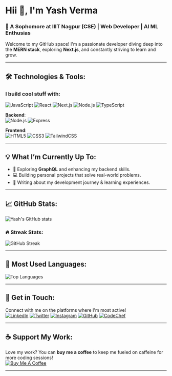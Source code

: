 # Hii 👋, I'm Yash Verma 
### 🚀 A Sophomore at IIIT Nagpur (CSE) | Web Developer | AI ML Enthusias

Welcome to my GitHub space! I'm a passionate developer diving deep into the **MERN stack**, exploring **Next.js**, and constantly striving to learn and grow.

---

## 🛠️ Technologies & Tools:

### I build cool stuff with:
![JavaScript](https://img.shields.io/badge/JavaScript-F7DF1E?style=for-the-badge&logo=javascript&logoColor=black)
![React](https://img.shields.io/badge/React-61DAFB?style=for-the-badge&logo=react&logoColor=black)
![Next.js](https://img.shields.io/badge/Next.js-000000?style=for-the-badge&logo=nextdotjs&logoColor=white)
![Node.js](https://img.shields.io/badge/Node.js-339933?style=for-the-badge&logo=nodedotjs&logoColor=white)
![TypeScript](https://img.shields.io/badge/TypeScript-007ACC?style=for-the-badge&logo=typescript&logoColor=white)

**Backend**:  
![Node.js](https://img.shields.io/badge/Node.js-339933?style=flat-square&logo=nodedotjs&logoColor=white) ![Express](https://img.shields.io/badge/Express.js-404D59?style=flat-square&logo=express)

**Frontend**:  
![HTML5](https://img.shields.io/badge/HTML5-E34F26?style=flat-square&logo=html5&logoColor=white) ![CSS3](https://img.shields.io/badge/CSS3-1572B6?style=flat-square&logo=css3&logoColor=white) ![TailwindCSS](https://img.shields.io/badge/TailwindCSS-38B2AC?style=flat-square&logo=tailwind-css&logoColor=white)

---

## 💡 What I’m Currently Up To:
- 🎯 Exploring **GraphQL** and enhancing my backend skills.
- 💻 Building personal projects that solve real-world problems.
- 📝 Writing about my development journey & learning experiences.
  

---

## 📈 GitHub Stats:
![Yash's GitHub stats](https://github-readme-stats.vercel.app/api?username=yourusername&show_icons=true&theme=radical)

### 🔥 Streak Stats:
![GitHub Streak](https://github-readme-streak-stats.herokuapp.com/?user=yourusername&theme=radical)

---

## 🎯 Most Used Languages:
![Top Languages](https://github-readme-stats.vercel.app/api/top-langs/?username=yourusername&layout=compact&theme=radical)

---

## 🚀 Get in Touch:
Connect with me on the platforms where I'm most active!  
[![LinkedIn](https://img.shields.io/badge/LinkedIn-blue?style=flat-square&logo=linkedin&logoColor=whiten)](https://www.linkedin.com/in/yash-verma/)
[![Twitter](https://img.shields.io/badge/Twitter-blue?style=flat-square&logo=twitter)](https://twitter.com/yourprofile)
[![Instagram](https://img.shields.io/badge/Instagram-red?style=flat-square&logo=instagram)](https://www.instagram.com/y_a_s_h__v_e_r_m_a_)
[![GitHub](https://img.shields.io/badge/GitHub-black?style=flat-square&logo=github)](https://github.com/YashVerma-code)
[![CodeChef](https://img.shields.io/badge/CodeChef-5B4638?style=for-the-badge&logo=codechef&logoColor=white)](https://www.codechef.com/users/yash7265)

---

## ☕ Support My Work:
Love my work? You can **buy me a coffee** to keep me fueled on caffeine for more coding sessions!  
[![Buy Me A Coffee](https://img.shields.io/badge/Buy%20Me%20A%20Coffee-yellow?style=flat-square&logo=buy-me-a-coffee)](https://www.buymeacoffee.com/yourprofile)

---


